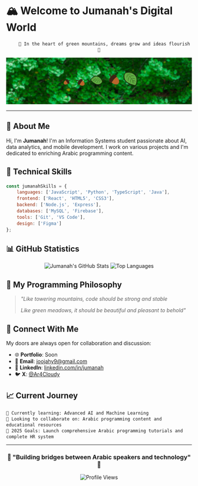 # 🏔️ Welcome to Jumanah's Digital World

<div align="center">
  
```
    🌿 In the heart of green mountains, dreams grow and ideas flourish 🌿
```

![Green Nature Banner](https://github.com/je-deve/je-deve/blob/main/header.jpg?raw=true)

</div>

---

## 🌱 About Me

Hi, I'm **Jumanah**! I'm an Information Systems student passionate about AI, data analytics, and mobile development. I work on various projects and I'm dedicated to enriching Arabic programming content.

## 🍃 Technical Skills

```javascript
const jumanahSkills = {
    languages: ['JavaScript', 'Python', 'TypeScript', 'Java'],
    frontend: ['React', 'HTML5', 'CSS3'],
    backend: ['Node.js', 'Express'],
    databases: ['MySQL', 'Firebase'],
    tools: ['Git', 'VS Code'],
    design: ['Figma']
};
```

## 📊 GitHub Statistics

<div align="center">
  
<img src="https://github-readme-stats.vercel.app/api?username=jumanah&show_icons=true&theme=forest&hide_border=true&bg_color=0d1117&title_color=4ade80&icon_color=22c55e&text_color=c9d1d9" alt="Jumanah's GitHub Stats" width="48%" />
<img src="https://github-readme-stats.vercel.app/api/top-langs/?username=jumanah&layout=compact&theme=forest&hide_border=true&bg_color=0d1117&title_color=4ade80&text_color=c9d1d9" alt="Top Languages" width="48%" />

</div>

## 🌿 My Programming Philosophy

> *"Like towering mountains, code should be strong and stable*
> 
> *Like green meadows, it should be beautiful and pleasant to behold"*

## 🤝 Connect With Me

My doors are always open for collaboration and discussion:

- 🌐 **Portfolio**: Soon
- 📧 **Email**: joojahy9@gmail.com
- 💼 **LinkedIn**: [linkedin.com/in/jumanah](https://linkedin.com/in/jumanahalrehaili)
- 🐦 **X**: [@Ar4Cloudy](https://x.com/Ar4Cloudy)

## 📈 Current Journey

```
🌱 Currently learning: Advanced AI and Machine Learning
👯 Looking to collaborate on: Arabic programming content and educational resources
🎯 2025 Goals: Launch comprehensive Arabic programming tutorials and complete HR system
```

---

<div align="center">
  
### 🌿 "Building bridges between Arabic speakers and technology" 🌿

![Profile Views](https://komarev.com/ghpvc/?username=jumanah&color=green&style=flat-square&label=Profile+Views)

</div>
